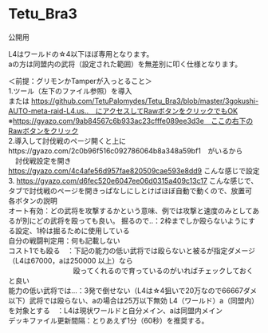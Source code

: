 # Tetu_Bra3
公開用

L4はワールドの☆4以下ほぼ専用となります。<br>
aの方は同盟内の武将（設定された範囲）を無差別に叩く仕様となります。<br>

＜前提：グリモンかTamperが入っとること＞<br>
1.ツール（左下のファイル参照）を導入<br>
または https://github.com/TetuPalomydes/Tetu_Bra3/blob/master/3gokushi-AUTO-meta-raid-L4.us..　にアクセスしてRawボタンをクリックでもOK<br>
 ※https://gyazo.com/9ab84567c6b933ac23cfffe089ee3d3e　ここの右下のRawボタンをクリック  <br>
2.導入して討伐戦のページ開くと上にhttps://gyazo.com/2c0b96f516c092786064b8a348a59bf1　がいるから<br>
　討伐戦設定を開き　https://gyazo.com/4c4afe56d957fae820509cae593e8dd9 こんな感じで設定<br>
3.    https://gyazo.com/d6fec520e6047ee06d0315a409c13c17 こんな感じで、タブで討伐戦のページを開きっぱなしにしとけばほぼ自動で動くので、放置可<br>
各ボタンの説明<br>
オート有効：どの武将を攻撃するかという意味、例では攻撃と速度のみとしてあるが別にどの武将を殴っても良い。
掘るので..：2枠までしか殴らないようにする設定、1枠は掘るために使用している<br>
自分の戦闘判定用：何も記載しない<br>
コスト1でも殴る　：下記の能力の低い武将では殴らないと被るが指定ダメージ（L4は67000，aは250000 以上）なら<br>
　　　　　　　　　 殴ってくれるので育っているのがいればチェックしておくと良い<br>
能力の低い武将では...：3発で倒せない（L4は☆4狙いで20万なので66667ダメ以下）武将では殴らない、aの場合は25万以下無効
L4（ワールド）a（同盟内）を対象とする　：L4は現状ワールドと自分メイン、aは同盟内メイン<br>
デッキファイル更新間隔：とりあえず1分（60秒）を推奨する。
